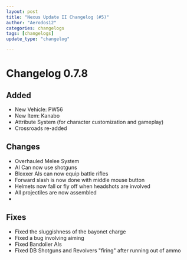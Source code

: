 ```yaml
---
layout: post
title: "Nexus Update II Changelog (#5)"
author: "Aerodos12"
categories: changelogs
tags: [changelogs]
update_type: "changelog"

---
```


# Changelog 0.7.8

## Added

- New Vehicle: PW56
- New Item: Kanabo
- Attribute System (for character customization and gameplay)
- Crossroads re-added

## Changes 
- Overhauled Melee System
- AI Can now use shotguns
- Bloxxer AIs can now equip battle rifles
- Forward slash is now done with middle mouse button
- Helmets now fall or fly off when headshots are involved
- All projectiles are now assembled
- 

## Fixes
- Fixed the sluggishness of the bayonet charge
- Fixed a bug involving aiming
- Fixed Bandolier AIs
- Fixed DB Shotguns and Revolvers "firing" after running out of ammo
